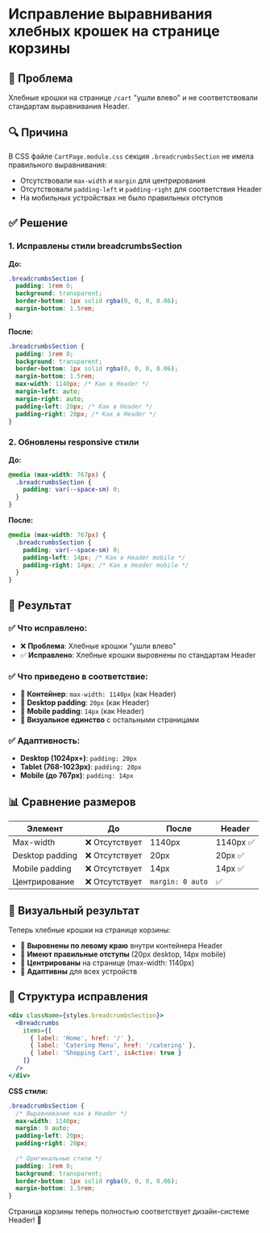 # Исправление выравнивания хлебных крошек на странице корзины

## 🐛 Проблема
Хлебные крошки на странице `/cart` "ушли влево" и не соответствовали стандартам выравнивания Header.

## 🔍 Причина
В CSS файле `CartPage.module.css` секция `.breadcrumbsSection` не имела правильного выравнивания:
- Отсутствовали `max-width` и `margin` для центрирования
- Отсутствовали `padding-left` и `padding-right` для соответствия Header
- На мобильных устройствах не было правильных отступов

## ✅ Решение

### 1. **Исправлены стили breadcrumbsSection**

**До:**
```css
.breadcrumbsSection {
  padding: 1rem 0;
  background: transparent;
  border-bottom: 1px solid rgba(0, 0, 0, 0.06);
  margin-bottom: 1.5rem;
}
```

**После:**
```css
.breadcrumbsSection {
  padding: 1rem 0;
  background: transparent;
  border-bottom: 1px solid rgba(0, 0, 0, 0.06);
  margin-bottom: 1.5rem;
  max-width: 1140px; /* Как в Header */
  margin-left: auto;
  margin-right: auto;
  padding-left: 20px; /* Как в Header */
  padding-right: 20px; /* Как в Header */
}
```

### 2. **Обновлены responsive стили**

**До:**
```css
@media (max-width: 767px) {
  .breadcrumbsSection {
    padding: var(--space-sm) 0;
  }
}
```

**После:**
```css
@media (max-width: 767px) {
  .breadcrumbsSection {
    padding: var(--space-sm) 0;
    padding-left: 14px; /* Как в Header mobile */
    padding-right: 14px; /* Как в Header mobile */
  }
}
```

## 🎯 Результат

### ✅ Что исправлено:
- ❌ **Проблема**: Хлебные крошки "ушли влево"
- ✅ **Исправлено**: Хлебные крошки выровнены по стандартам Header

### ✅ Что приведено в соответствие:
- 📏 **Контейнер**: `max-width: 1140px` (как Header)
- 📱 **Desktop padding**: `20px` (как Header)
- 📱 **Mobile padding**: `14px` (как Header)
- 🎨 **Визуальное единство** с остальными страницами

### ✅ Адаптивность:
- **Desktop (1024px+)**: `padding: 20px`
- **Tablet (768-1023px)**: `padding: 20px`
- **Mobile (до 767px)**: `padding: 14px`

## 📊 Сравнение размеров

| Элемент | До | После | Header |
|---------|----|----|---------|
| Max-width | ❌ Отсутствует | 1140px | 1140px ✅ |
| Desktop padding | ❌ Отсутствует | 20px | 20px ✅ |
| Mobile padding | ❌ Отсутствует | 14px | 14px ✅ |
| Центрирование | ❌ Отсутствует | `margin: 0 auto` | ✅ |

## 🎨 Визуальный результат

Теперь хлебные крошки на странице корзины:
- 🍞 **Выровнены по левому краю** внутри контейнера Header
- 📏 **Имеют правильные отступы** (20px desktop, 14px mobile)
- 🎯 **Центрированы** на странице (max-width: 1140px)
- 📱 **Адаптивны** для всех устройств

## 🔄 Структура исправления

```jsx
<div className={styles.breadcrumbsSection}>
  <Breadcrumbs 
    items={[
      { label: 'Home', href: '/' },
      { label: 'Catering Menu', href: '/catering' },
      { label: 'Shopping Cart', isActive: true }
    ]}
  />
</div>
```

**CSS стили:**
```css
.breadcrumbsSection {
  /* Выравнивание как в Header */
  max-width: 1140px;
  margin: 0 auto;
  padding-left: 20px;
  padding-right: 20px;
  
  /* Оригинальные стили */
  padding: 1rem 0;
  background: transparent;
  border-bottom: 1px solid rgba(0, 0, 0, 0.06);
  margin-bottom: 1.5rem;
}
```

Страница корзины теперь полностью соответствует дизайн-системе Header! 🎉

